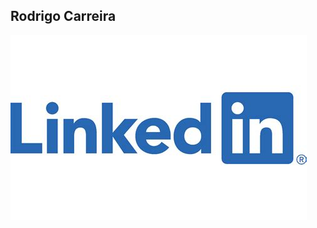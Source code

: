 ## Rodrigo Carreira
[![Mi foto de perfil](https://github.com/rorro6787/rorro6787/blob/main/Images/th.jpeg)](www.linkedin.com/in/emilio-rodrigo-carreira-villalta-2a62aa250/)


<!--
**rorro6787/rorro6787** is a ✨ _special_ ✨ repository because its `README.md` (this file) appears on your GitHub profile.

Here are some ideas to get you started:

- 🔭 I’m currently working on ...
- 🌱 I’m currently learning ...
- 👯 I’m looking to collaborate on ...
- 🤔 I’m looking for help with ...
- 💬 Ask me about ...
- 📫 How to reach me: ...
- 😄 Pronouns: ...
- ⚡ Fun fact: ...
-->
